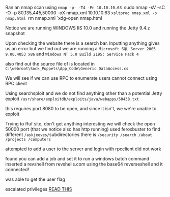 Ran an nmap scan using
`nmap -p- -T4 -Pn 10.10.10.63
`sudo nmap -sV -sC -O -p 80,135,445,50000 -oX nmap.xml 10.10.10.63
`xsltproc nmap.xml -o nmap.html
`rm nmap.xml
`xdg-open nmap.html

Notice we are running WINDOWS IIS 10.0 and running the Jetty 9.4.z snapshot

Upon checking the website there is a search bar. Inputting anything gives us an error but we find out we are running a `Microsoft SQL Server 2005 9.00.4053 x86` and `Windows NT 5.0 Build 2195: Service Pack 4`

also find out the source file of is located in `C:\webroot\Sock_Puppets\App_Code\Generic DataAccess.cs` 

We will see if we can use RPC to enumerate users
cannot connect using RPC client

Using searchsploit and we do not find anything other than a potential Jetty exploit
`/usr/share/exploitdb/exploits/java/webapps/50438.txt`

this requires port 8080 to be open, and since it isn't, we we're unable to exploit

Trying to ffuf site, don't get anything interesting
we will check the open 50000 port (that we notice also has http running)
used feroxbuster to find different `/askjeeves/`subdirectories
there is `/security /search /about /projects /computers`

attempted to add a user to the server and login with rpcclient
did not work

found you can add a job and set it to run a windows batch command
inserted a revshell from revshells.com using the base64 reverseshell and it connected!

was able to get the user flag

escalated privileges
[READ THIS](https://0xdf.gitlab.io/2022/04/14/htb-jeeves.html)


